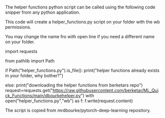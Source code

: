 The helper functions python script can be called using the following code snipper from any python application.

This code will create a helper_functions.py script on your folder with the wb permissions.

You may change the name fro with open line if you need a different name on your folder.

import requests

from pathlib import Path

if Path("helper_functions.py").is_file():
    print("helper functions already exists in your folder, why bother?")

else:
    print("downloading the helper functions from berketars repo")
    request=requests.get("https://raw.githubusercontent.com/berketar/ML_Quick_Functions/main/dbourkehelper.py")
    with open("helper_functions.py","wb") as f:
        f.write(request.content)


The script is copied from mrdbourke/pytorch-deep-learning repository.
